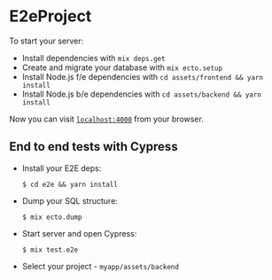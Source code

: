 # E2eProject

To start your server:

  * Install dependencies with `mix deps.get`
  * Create and migrate your database with `mix ecto.setup`
  * Install Node.js f/e dependencies with `cd assets/frontend && yarn install`
  * Install Node.js b/e dependencies with `cd assets/backend && yarn install`

Now you can visit [`localhost:4000`](http://localhost:4000) from your browser.

## End to end tests with Cypress

  * Install your E2E deps:

    `$ cd e2e && yarn install`

  * Dump your SQL structure:

    `$ mix ecto.dump`

  * Start server and open Cypress:

    `$ mix test.e2e`

  * Select your project - `myapp/assets/backend`
